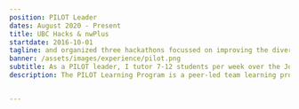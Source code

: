 ```yaml
---
position: PILOT Leader
dates: August 2020 - Present
title: UBC Hacks & nwPlus
startdate: 2016-10-01
tagline: and organized three hackathons focussed on improving the diversity, inclusivity, and accessibility of the tech community.
banner: /assets/images/experience/pilot.png
subtitle: As a PILOT leader, I tutor 7-12 students per week over the Johns Hopkins University course Calculus I (AS.110.108) through hand-made lesson plans and problem sets. 
description: The PILOT Learning Program is a peer-led team learning program where  students are organized into study teams consisting of 6-10 members who meet weekly to work problems together. A trained student leader acts as captain and facilitates the meetings. PILOT aims to help students make a smooth transition to college life both academically and socially. More importantly, PILOT aims to actively teach and demonstrate how collaborative learning uses contributions from individuals to benefit a group.


---
```


<!-- 
## Co-Founder @ UBC Hacks; Co-Director of LHD @ nwPlus

Early on in our university lives, Charmaine and I had the crazy idea of starting <a href="https://www.facebook.com/ubchacks/">UBC Hacks</a> at our school to share our love of hackathons and desire to increase the approachability of such events in the community. 

On December 1st, 2018, we were excited to host our <mark>third annual UBC Local Hack Day</mark>, which became the <a href="https://twitter.com/MLHacks/status/1069001840568803329">largest LHD in North America</a>!

Keep on reading to learn about my experience!

### Local Hack Day 2016 & 2017

We saw the call for organizers on the Major League Hacking website around the middle of October 2016, giving us 1.5 months to put together our first event. As a two person team, organizing an event for the first time, it was a really stressful, but informative, experience. 

I used my previous experience in designing graphics to quickly whip up some <mark>branding and marketing materials</mark> for the event, and these were implemented into our social media, print marketing, and website. We were also able to print my designs into custom stickers! This was a great learning experience for me to strengthen my design concepts (and I think I improved a lot from 2016 to 2017 😉).

![UBC LHD16](/assets/images/experience/lhd2016.jpg)
<div class="caption">Local Hack Day 2016 branding; designed by me</div>
![UBC LHD17](/assets/images/experience/lhd2017.png)
<div class="caption">Local Hack Day 2017 branding; designed by me</div>

The two of us also reached out to companies to <mark>search for sponsors</mark>. In 2017, I designed and put together a sponsorship package, which improved our sponsor search by a great amount. Over the years, we've worked with great companies and organizations such as <a href="https://ttt.studio/">TTT Studios</a>, <a href="https://www.microsoft.com/en-ca">Microsoft</a>, <a href="https://www.sap.com/canada/index.html">SAP</a>, <a href="https://slack.com/">Slack</a>, and <a href="https://www.athinkingape.com/">A Thinking Ape</a>.

### Local Hack Day 2018

In 2018, we joined with the team behind <a href="https://www.nwhacks.io/">nwHacks</a> under the name nwPlus. As two people, there was only so much that we could do; as nwPlus, we're a 34-person AMS student club, allowing us to delegate tasks and share responsibilities. We also welcomed Allison into our team, and we are so lucky to have her: she's amazing and fully understands our mission statement, and much of this year's event success can be attributed to her.

Merging two organizations is no small feat, and it came with lots of hiccups along the way. I had to learn to <mark>let go of the small details</mark>, and <mark>focus on my goals</mark> for the organization. Although I was in charge of design in the previous years, the nwPlus design team did an incredible job of making a cohesive set of designs for our promotional materials and website, allowing me to work on the actual logistics for the event.

![UBC LHD18](/assets/images/experience/lhd2018.png)
<div class="caption">Local Hack Day 2018 branding; designed by Sherry and the nwPlus design team</div>

Over <mark>350 students</mark> attended LHD 2018, and there were over <mark>40 teams of hackers who demoed</mark> to the audience and our judges.

Organizing this event was one of the most stressful parts of the semester. I was really worried about giving hackers a good experience. Although not everything went according to plan the day-of, I think that we still achieved so much, and I am proud to have organized this with the nwPlus fam! One of the most difficult aspects was balancing the nature of Local Hack Day with physical constraints – we wanted to include everyone and let everyone participate, but space and budget made this a very difficult thing. Now that it's over, I already have a list of things that could be improved for the future, and I can't wait to start working on making next year's UBC Local Hack Day even better than this one.

You can learn more about our 2018 LHD event at the following:
- [Behind North America's Largest Local Hack Day](https://medium.com/nwplusubc/lhd-2018-recap-11cb7cfb9b6f) (Medium)
- [Local Hack Day UBC provides beginner-friendly hackathon experience](https://www.ubyssey.ca/science/ubc-local-hack-day/) (The Ubyssey)
- [Looking back on MLH Local Hack Day 2018](https://stories.mlh.io/looking-back-on-mlh-local-hack-day-b11c2b9b1b78) (Medium - Major League Hacking)

Hearing the feedback and comments from so many people saying that we gave them the opportunity to push themselves beyond their comfort zones and realize how much they can accomplish really gives me such a huge dose of happiness.

It was so shocking and incredible to find out that we were the largest Local Hack Day in North America. From 230 applicants in our first year to 763 applicants this year, it has been an incredible experience to witness the growth of this community at UBC. It’s very near and dear to my heart that we have been able to give this experience to so many participants — especially many beginners and first time hackers.

The passion and enthusiasm of our community to learn, build, and share never ceases to amaze me. I can't wait to see what the future years will bring.
-->